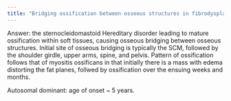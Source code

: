 ```yaml
---
title: "Bridging ossification between osseous structures in fibrodysplasia ossificans progressiva (FOP) typically occurs where initially?"
---
```

Answer: the sternocleidomastoid
Hereditary disorder leading to mature ossification within soft tissues, causing osseous bridging between osseous structures.
Initial site of osseous bridging is typically the SCM, followed by the shoulder girdle, upper arms, spine, and pelvis.
Pattern of ossification follows that of myositis ossificans in that initially there is a mass with edema distorting the fat planes, follwed by ossification over the ensuing weeks and months.

Autosomal dominant: age of onset ~ 5 years.


